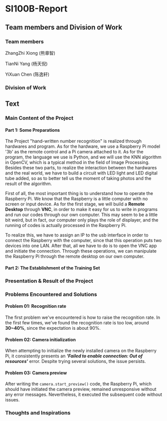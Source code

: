 # SI100B-Report

## Team members and Division of Work

### Team members

ZhangZhi Xiong  (熊章智)

TianNi Yang        (杨天倪)

YiXuan Chen	   (陈逸轩)

### Division of Work

## Text

### Main Content of the Project

#### Part 1: Some Preparations

The Project "hand-written number recognition" is  realized through hardwares and program. As for the hardware, we use a Raspberry Pi model '3b'  as the remote control and a Pi camera attached to it. As for the program, the language we use is Python, and we will use the KNN algorithm in OpenCV, which is a typical method in the field of Image Processing. Besides these two parts, to realize the interaction between the hardwares and the real world, we have to build a circuit with LED light and LED digital tube added, so as to better tell us the moment of taking photos and the result of the algorithm. 

First of all, the most important thing is to understand how to operate the Raspberry Pi. We know that the Raspberry is a little computer with no screen or input device. As for the first stage, we will build a **Remote Desktop** through **VNC**, in order to make it easy for us to write in programs and run our codes through our own computer. This may seem to be a little bit weird, but in fact, our computer only plays the role of displayer, and the running of codes is actually processed in the Raspberry Pi.  

To realize this, we have to assign an IP to the usb interface in order to connect the Raspberry with the computer, since that this operation puts two devices into one LAN.   After that, all we have to do is to open the VNC app and initiate the connection. Through these operations, we can manipulate the Raspberry Pi through the remote desktop on our own computer. 

#### Part 2: The Establishment of the Training Set



### Presentation & Result of the Project

### Problems Encountered and Solutions

#### Problem 01: Recognition rate

The first problem we've encountered is how to raise the recognition rate. In the first few times, we've found the recognition rate is too low, around **30~40%**, since the expectation is about 90%. 

#### Problem 02: Camera initialization

When attempting to initialize the newly installed camera on the Raspberry Pi, it consistently presents an ***'Failed to enable connection: Out of resources'*** error. Despite trying several solutions, the issue persists.

#### Problem 03: Camera preview

After writing the `camera.start_preview()` code, the Raspberry Pi, which should have initiated the camera preview, remained unresponsive without any error messages. Nevertheless, it executed the subsequent code without issues.

### Thoughts and Inspirations


